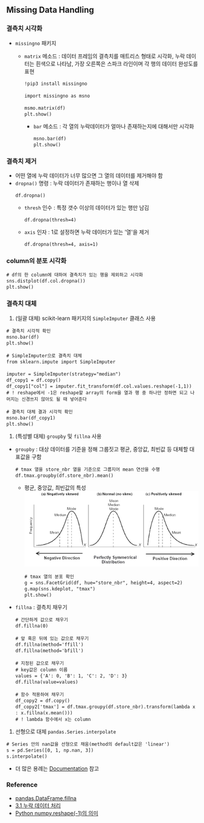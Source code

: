 ## Missing Data Handling

### 결측치 시각화

- `missingno` 패키지

  - `matrix` 메소드 : 데이터 프레임의 결측치를 매트리스 형태로 시각화, 누락 데이터는 흰색으로 나타남, 가장 오른쪽은 스파크 라인이며 각 행의 데이터 완성도를 표현

    ```
    !pip3 install missingno

    import missingno as msno

    msmo.matrix(df)
    plt.show()
    ```

    - `bar` 메소드 : 각 열의 누락데이터가 얼마나 존재하는지에 대해서만 시각화

      ```
      msno.bar(df)
      plt.show()
      ```

### 결측치 제거

- 어떤 열에 누락 데이터가 너무 많으면 그 열의 데이터를 제거해야 함
- `dropna()` 명령 : 누락 데이터가 존재하는 행이나 열 삭제
  ```
  df.dropna()
  ```
  - `thresh` 인수 : 특정 갯수 이상의 데이터가 있는 행만 남김
    ```
    df.dropna(thresh=4)
    ```
  - `axis` 인자 : 1로 설정하면 누락 데이터가 있는 '열'을 제거
    ```
    df.dropna(thresh=4, axis=1)
    ```

### column의 분포 시각화

```
# df의 한 column에 대하여 결측치가 있는 행을 제외하고 시각화
sns.distplot(df.col.dropna())
plt.show()
```

### 결측치 대체

1. (일괄 대체) scikit-learn 패키지의 `SimpleImputer` 클래스 사용

```
# 결측치 시각적 확인
msno.bar(df)
plt.show()

# SimpleImputer으로 결측치 대체
from sklearn.impute import SimpleImputer

imputer = SimpleImputer(strategy="median")
df_copy1 = df.copy()
df_copy1["col"] = imputer.fit_transform(df.col.values.reshape(-1,1))
# ! reshape에서 -1은 reshape할 array의 form을 열과 행 중 하나만 정하면 되고 나머지는 신경쓰지 않아도 될 때 넣어준다

# 결측치 대체 결과 시각적 확인
msno.bar(df_copy1)
plt.show()
```

1. (특성별 대체) `groupby` 및 `fillna` 사용

- `groupby` : 대상 데이터를 기준을 정해 그룹짓고 평균, 중앙값, 최빈값 등 대체할 대표값을 구함
  ```
  # tmax 열을 store_nbr 열을 기준으로 그룹지어 mean 연산을 수행
  df.tmax.groupby(df.store_nbr).mean()
  ```
  - 평균, 중앙값, 최빈값의 특성
    ![mean_median_mode](image/mean_median_mode.png)
    ```
    # tmax 열의 분포 확인
    g = sns.FacetGrid(df, hue="store_nbr", height=4, aspect=2)
    g.map(sns.kdeplot, "tmax")
    plt.show()
    ```
- `fillna` : 결측치 채우기

  ```
  # 간단하게 값으로 채우기
  df.fillna(0)

  # 앞 혹은 뒤에 있는 값으로 채우기
  df.fillna(method='ffill')
  df.fillna(method='bfill')

  # 지정된 값으로 채우기
  # key값은 column 이름
  values = {'A': 0, 'B': 1, 'C': 2, 'D': 3}
  df.fillna(value=values)

  # 함수 적용하여 채우기
  df_copy2 = df.copy()
  df_copy2['tmax'] = df.tmax.groupy(df.store_nbr).transform(lambda x : x.fillna(x.mean()))
  # ! lambda 함수에서 x는 column
  ```

1. 선형으로 대체 `pandas.Series.interpolate`

```
# Series 안의 nan값을 선형으로 채움(method의 default값은 'linear')
s = pd.Series([0, 1, np.nan, 3])
s.interpolate()
```

- 더 많은 용례는 [Documentation](https://pandas.pydata.org/pandas-docs/stable/reference/api/pandas.Series.interpolate.html) 참고

### Reference

- [pandas.DataFrame.fillna](https://pandas.pydata.org/pandas-docs/stable/reference/api/pandas.DataFrame.fillna.html)
- [3.1 누락 데이터 처리](https://datascienceschool.net/view-notebook/8cbbdd4daaf84c0492d440b9a819c8be/)
- [Python numpy.reshape(-1)의 의미](https://sailing-sj66.tistory.com/15)
